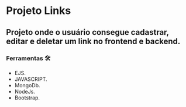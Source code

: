 # Projeto Links #

## Projeto onde o usuário consegue cadastrar, editar e deletar um link no frontend e backend. ##

###  Ferramentas 🛠️ ### 

- EJS.
- JAVASCRIPT.
- MongoDb.
- NodeJs.
- Bootstrap.
